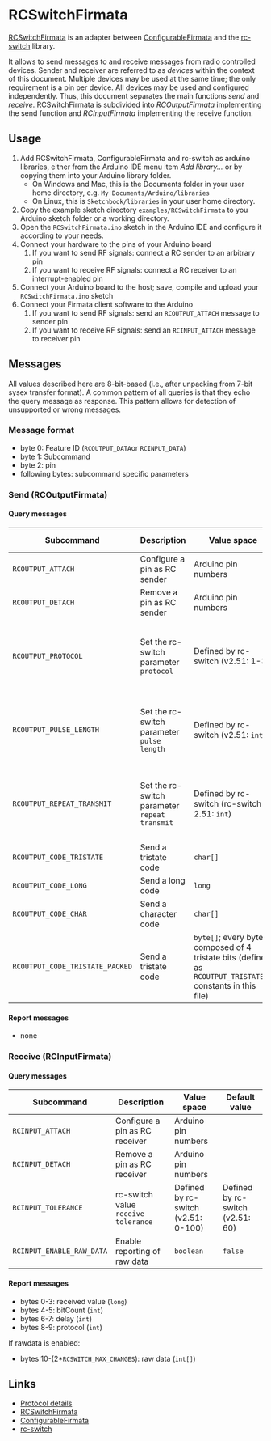 # RCSwitchFirmata

[RCSwitchFirmata](https://github.com/git-developer/RCSwitchFirmata) is an adapter between [ConfigurableFirmata](https://github.com/firmata/ConfigurableFirmata) and the [rc-switch](https://github.com/sui77/rc-switch) library.

It allows to send messages to and receive messages from radio controlled devices. Sender and receiver are referred to as *devices* within the context of this document. Multiple devices may be used at the same time; the only requirement is a pin per device. All devices may be used and configured independently. Thus, this document separates the main functions *send* and *receive*. RCSwitchFirmata is subdivided into *RCOutputFirmata* implementing the send function and *RCInputFirmata* implementing the receive function.

## Usage

1. Add RCSwitchFirmata, ConfigurableFirmata and rc-switch as arduino libraries, either from the Arduino IDE menu item *Add library...* or by copying them into your Arduino library folder.
   * On Windows and Mac, this is the Documents folder in your user home directory, e.g. `My Documents/Arduino/libraries`
   * On Linux, this is `Sketchbook/libraries` in your user home directory.
1. Copy the example sketch directory `examples/RCSwitchFirmata` to you Arduino sketch folder or a working directory.
1. Open the `RCSwitchFirmata.ino` sketch in the Arduino IDE and configure it according to your needs.
1. Connect your hardware to the pins of your Arduino board
    1. If you want to send RF signals: connect a RC sender to an arbitrary pin
    1. If you want to receive RF signals: connect a RC receiver to an interrupt-enabled pin
1. Connect your Arduino board to the host; save, compile and upload your `RCSwitchFirmata.ino` sketch
1. Connect your Firmata client software to the Arduino
    1. If you want to send RF signals: send an `RCOUTPUT_ATTACH` message to sender pin
    1. If you want to receive RF signals: send an `RCINPUT_ATTACH` message to receiver pin

## Messages
All values described here are 8-bit-based (i.e., after unpacking from 7-bit sysex transfer format).
A common pattern of all queries is that they echo the query message as response. This pattern allows for detection of unsupported or wrong messages.

### Message format
- byte 0: Feature ID (`RCOUTPUT_DATA`or `RCINPUT_DATA`)
- byte 1: Subcommand
- byte 2: pin
- following bytes: subcommand specific parameters

### Send (RCOutputFirmata)
#### Query messages
| Subcommand                      | Description                                   | Value space                                  | Default value                              |
| ------------------------------- | --------------------------------------------- | -------------------------------------------- | ------------------------------------------ |
| `RCOUTPUT_ATTACH`               | Configure a pin as RC sender                  | Arduino pin numbers                          |                                            |
| `RCOUTPUT_DETACH`               | Remove a pin as RC sender                     | Arduino pin numbers                          |                                            |
| `RCOUTPUT_PROTOCOL`             | Set the rc-switch parameter `protocol`        | Defined by rc-switch (v2.51: 1-3)            | Defined by rc-switch (rc-switch 2.51: 1)   |
| `RCOUTPUT_PULSE_LENGTH`         | Set the rc-switch parameter `pulse length`    | Defined by rc-switch (v2.51: `int`)          | Defined by rc-switch (rc-switch 2.51: 350) |
| `RCOUTPUT_REPEAT_TRANSMIT`      | Set the rc-switch parameter `repeat transmit` | Defined by rc-switch (rc-switch 2.51: `int`) | Defined by rc-switch (rc-switch 2.51: 10)  |
| `RCOUTPUT_CODE_TRISTATE`        | Send a tristate code                          | `char[]`                                     |                                            |
| `RCOUTPUT_CODE_LONG`            | Send a long code                              | `long`                                       |                                            |
| `RCOUTPUT_CODE_CHAR`            | Send a character code                         | `char[]`                                     |                                            |
| `RCOUTPUT_CODE_TRISTATE_PACKED` | Send a tristate code                          | `byte[]`; every byte is composed of 4 tristate bits (defined as `RCOUTPUT_TRISTATE_?` constants in this file) | |                                           |

#### Report messages
- none

### Receive (RCInputFirmata)
#### Query messages
| Subcommand                      | Description                                  | Value space                                | Default value             |
| ------------------------------- | -------------------------------------------- | ----------------------------------- | -------------------------------- |
| `RCINPUT_ATTACH`                | Configure a pin as RC receiver               | Arduino pin numbers                 |                                  |
| `RCINPUT_DETACH`                | Remove a pin as RC receiver                  | Arduino pin numbers                 |                                  |
| `RCINPUT_TOLERANCE`             | rc-switch value `receive tolerance`          | Defined by rc-switch (v2.51: 0-100) | Defined by rc-switch (v2.51: 60) |
| `RCINPUT_ENABLE_RAW_DATA`       | Enable reporting of raw data                 | `boolean`                           | `false`                          |

#### Report messages
- bytes  0-3: received value (`long`)
- bytes  4-5: bitCount (`int`)
- bytes  6-7: delay (`int`)
- bytes  8-9: protocol (`int`)

If rawdata is enabled:
- bytes 10-(2*`RCSWITCH_MAX_CHANGES`): raw data (`int[]`)

## Links
- [Protocol details](https://github.com/firmata/protocol/blob/master/proposals/rcswitch-proposal.md)
- [RCSwitchFirmata](https://github.com/git-developer/RCSwitchFirmata)
- [ConfigurableFirmata](https://github.com/firmata/ConfigurableFirmata)
- [rc-switch](https://github.com/sui77/rc-switch)
